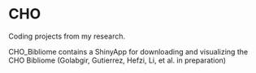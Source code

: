 # CHO
Coding projects from my research.

CHO_Bibliome contains a ShinyApp for downloading and visualizing the CHO Bibliome (Golabgir, Gutierrez, Hefzi, Li, et al. in preparation)
